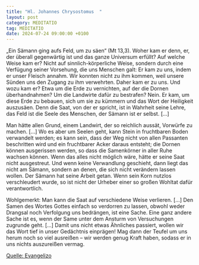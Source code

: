 ```yaml
---
title: "Hl. Johannes Chrysostomus  "
layout: post
category: MEDITATIO
tag: MEDITATIO
date: 2024-07-24 09:00:00 +0100
---
```

„Ein Sämann ging aufs Feld, um zu säen“ (Mt 13,3). Woher kam er denn, er, der überall gegenwärtig ist und das ganze Universum erfüllt? Auf welche Weise kam er? Nicht auf sinnlich-körperliche Weise, sondern durch eine Verfügung seiner Vorsehung, die uns Menschen galt: Er kam zu uns, indem er unser Fleisch annahm.<!--more--> Wir konnten nicht zu ihm kommen, weil unsere Sünden uns den Zugang zu ihm verwehrten. Daher kam er zu uns. Und wozu kam er? Etwa um die Erde zu vernichten, auf der die Dornen überhandnahmen? Um die Landwirte dafür zu bestrafen? Nein. Er kam, um diese Erde zu bebauen, sich um sie zu kümmern und das Wort der Heiligkeit auszusäen. Denn die Saat, von der er spricht, ist in Wahrheit seine Lehre, das Feld ist die Seele des Menschen, der Sämann ist er selbst. […]
 
Man hätte allen Grund, einem Landwirt, der so reichlich aussät, Vorwürfe zu machen. […] Wo es aber um Seelen geht, kann Stein in fruchtbaren Boden verwandelt werden; es kann sein, dass der Weg nicht von allen Passanten beschritten wird und ein fruchtbarer Acker daraus entsteht; die Dornen können ausgerissen werden, so dass die Samenkörner in aller Ruhe wachsen können. Wenn das alles nicht möglich wäre, hätte er seine Saat nicht ausgestreut. Und wenn keine Verwandlung geschieht, dann liegt das nicht am Sämann, sondern an denen, die sich nicht verändern lassen wollen. Der Sämann hat seine Arbeit getan. Wenn sein Korn nutzlos verschleudert wurde, so ist nicht der Urheber einer so großen Wohltat dafür verantwortlich.
 
Wohlgemerkt: Man kann die Saat auf verschiedene Weise verlieren. […] Den Samen des Wortes Gottes einfach so verdorren zu lassen, obwohl weder Drangsal noch Verfolgung uns bedrängen, ist eine Sache. Eine ganz andere Sache ist es, wenn der Same unter dem Ansturm von Versuchungen zugrunde geht. […] Damit uns nicht etwas Ähnliches passiert, wollen wir das Wort tief in unser Gedächtnis einprägen! Mag dann der Teufel um uns herum noch so viel ausreißen – wir werden genug Kraft haben, sodass er in uns nichts auszureißen vermag.


[Quelle: Evangelizo](https://evangeliumtagfuertag.org/DE/gospel)